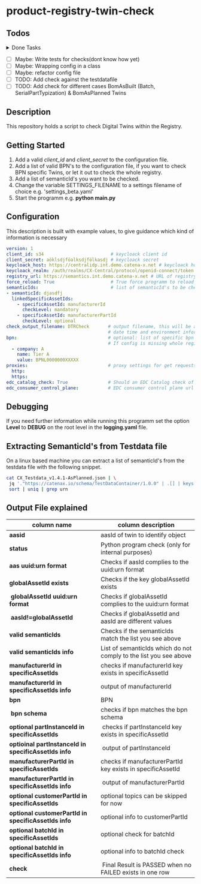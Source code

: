 # product-registry-twin-check

## Todos

<details>
  <summary>Done Tasks</summary>

* [x] CRITICAL SOLVE GLOBALS ISSUE ==> initialize only once if inctance exists?
* [x] ✅ Add functionality to force reload
* [x] ✅ Refactor code into Classes and restructure programm
* [x] ✅ Add functionality fo Multiple BPN's
* [x] ✅ draw Statusbar
* [x] ✅ Proxy settings variable
* [x] ✅ Documentation
* [x] ✅ Refactor getTwinsByBPN force reload strategy (a pickl per bpn => abstraction a lot easier)
* [x] add list of valid semanticIds into the configuration
* [x] Refactor Checks and Checkclass
* [x] manufactureId Logic is not tested correctly
* [x] Add more information to resultset to identify an object
* [x] Maybe: validate EDC Endpoints found. Make it nice Code
* [x] TODO: Describe configuration of check tool

</details>

* [ ] Maybe: Write tests for checks(dont know how yet)
* [ ] Maybe: Wrapping config in a class
* [ ] Maybe: refactor config file
* [ ] TODO: Add check against the testdatafile
* [ ] TODO: Add check for different cases BomAsBuilt (Batch, SerialPartTypization) & BomAsPlanned Twins

## Description

This repository holds a script to check Digital Twins within the Registry.

## Getting Started

1. Add a valid *client_id* and *client_secret* to the configuration file.
2. Add a list of valid BPN's to the configuration file, if you want to check BPN specific Twins, or let it out to check the whole registry.
3. Add a list of semanticId's you want to be checked.
4. Change the variable SETTINGS_FILENAME to a settings filename of choice e.g. 'settings_beta.yaml'
5. Start the programm e.g. **python main.py**

## Configuration

This description is built with example values, to give guidance which kind of information is necessary

```yaml
version: 1
client_id: s34                         # keycloack client id 
client_secret: aöklsdjföalksdjfölkasdj # keycloack secret
keycloack_host: https://centralidp.int.demo.catena-x.net # keycloack host
keycloack_realm: /auth/realms/CX-Central/protocol/openid-connect/token # keycloack realm
registry_url: https://semantics.int.demo.catena-x.net # URL of registry service
force_reload: True                     # True force programm to reload twins from registry and not use cache
semanticIds:                           # list of semanticId's to be checked
- semanticId: djasdfj
  linkedSpecificAssetIds:
    - specificAssetId: manufacturerId
      checkLevel: mandatory 
    - specificAssetId: manufacturerPartId
      checkLevel: optional
check_output_filename: DTRCheck       # output filename, this will be appended with 
                                      # date time and environment information
bpn:                                  # optional: list of specific bpn values which are beeing tested.
                                      # If config is missing whole registry entries will be checked
  - company: A
    name: Tier A
    value: BPNL0000000XXXXX
proxies:                              # proxy settings for get requests
  http: 
  https: 
edc_catalog_check: True               # Should an EDC Catalog check of each participant in the Network be done
edc_consumer_control_plane:           # EDC consumer control plane url from which the catalog shall be retrieved
```

## Debugging

If you need further information while running this programm set the option **Level** to **DEBUG** on the root level in the **logging.yaml** file.

## Extracting SemanticId's from Testdata file

On a linux based machine you can extract a list of semanticId's from the testdata file with the following snippet.

```bash
cat CX_Testdata_v1.4.1-AsPlanned.json | \
 jq '."https://catenax.io/schema/TestDataContainer/1.0.0" | .[] | keys' | \
 sort | uniq | grep urn
```

## Output File explained

| column name | column description |
|----|----|
| **aasid** | aasId of twin to identify object |
| **status** | Python program check (only for internal purposes) |
| **aas uuid:urn format**| Checks if aasId complies to the uuid:urn format |
| **globalAssetId exists** | Checks if the key globalAssetId exists |
| **globalAssetId uuid:urn format** | Checks if globalAssetId complies to the uuid:urn format |
| **aasId!=globalAssetId** | Checks if globalAssetId and aasId are different values |
| **valid semanticIds** | Checks if the semanticIds match the list you see above |
| **valid semanticIds info** | List of semanticIds which do not comply to the list you see above |
| **manufacturerId in specificAssetIds**| checks if manufacturerId key exists in specificAssetId |
| **manufacturerId in specificAssetIds info**| output of manufacturerId |
| **bpn** | BPN |
| **bpn schema** | checks if bpn matches the bpn schema |
| **optional partInstanceId in specificAssetIds** | checks if partInstanceId key exists in specificAssetId |
| **optioinal partInstanceId in specificAssetIds info** | output of partInstanceId |
| **manufacturerPartId in specificAssetIds** | checks if manufacturerPartId key exists in specificAssetId |
| **manufacturerPartId in specificAssetIds info** | output of manufacturerPartId |
| **optional customerPartId in specificAssetIds** | optional topics can be skipped for now |
| **optional customerPartId in specificAssetIds info**| optional info to customerPartId|  
| **optional batchId in specificAssetIds**| optional check for batchId |
| **optional batchId in specificAssetIds info**| optional info to batchId check |
| **check** | Final Result is PASSED when no FAILED exists in one row |
